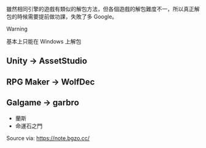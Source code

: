 雖然相同引擎的遊戲有類似的解包方法，但各個遊戲的解包難度不一，所以真正解包的時候需要提前做功課，失敗了多 Google。

> [!WARNING]
> 基本上只能在 Windows 上解包

## Unity -> AssetStudio

## RPG Maker -> WolfDec

## Galgame -> garbro

- 蘭斯
- 命運石之門

Source via: https://note.bgzo.cc/